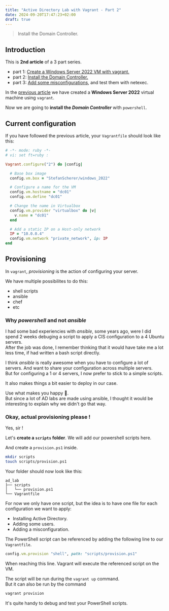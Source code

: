 ```yaml
---
title: "Active Directory Lab with Vagrant - Part 2"
date: 2024-09-20T17:47:23+02:00
draft: true
---
```


> Install the Domain Controller.

## Introduction

This is __2nd article__ of a 3 part series.

* part 1: [Create a Windows Server 2022 VM with vagrant.](/posts/ad_lab_part1/)
* part 2: [Install the Domain Controller.](https://t.ly/ptO4n)
* part 3: [Add some misconfigurations](https://t.ly/ptO4n), and test them with netexec.


In the [previous article](/posts/ad_lab_part1/) we have created a __Windows Server 2022__ virtual machine using `vagrant`.

Now we are going to **install the _Domain Controller_** with `powershell`.


## Current configuration

If you have followed the previous article, your `Vagrantfile` should look like this:

```ruby
# -*- mode: ruby -*-
# vi: set ft=ruby :

Vagrant.configure("2") do |config|

  # Base box image
  config.vm.box = "StefanScherer/windows_2022"

  # Configure a name for the VM
  config.vm.hostname = "dc01"
  config.vm.define "dc01"

  # Change the name in Virtualbox
  config.vm.provider "virtualbox" do |v|
    v.name = "dc01"
  end

  # Add a static IP on a Host-only network
  IP = "10.0.0.4"
  config.vm.network "private_network", ip: IP
end
```

## Provisioning

In `vagrant`, _provisioning_ is the action of configuring your server.

We have multiple possibilites to do this:

* shell scripts
* ansible
* chef
* etc

### Why _powershell_ and not _ansible_

I had some bad experiencies with _ansible_, some years ago, were I did spend 2 weeks debuging a script to apply a CIS configuration to a 4 Ubuntu servers.  
After the job was done, I remember thinking that it would have take me a lot less time, if had written a bash script directly.

I think _ansible_ is really awesome when you have to configure a lot of servers. And want to share your configuration across multiple servers.  
But for configuring a 1 or 4 servers, I now prefer to stick to a simple scripts.  

It also makes things a bit easier to deploy in our case.

Use what makes you happy 🙂.  
But since a lot of AD labs are made using ansible, I thought it would be interesting to explain why we didn't go that way.

### Okay, actual provisioning please !

Yes, sir !

Let's __create a `scripts`  folder__. We will add our powershell scripts here.

And create a `provision.ps1`  inside.

```bash
mkdir scripts
touch scripts/provision.ps1
```

Your folder should now look like this:

```
ad_lab
├── scripts
│   └── provision.ps1
└── Vagrantfile
```

For now we only have one script, but the idea is to have one file for each configuration we want to apply:

* Installing Active Directory. 
* Adding some users.
* Adding a misconfiguration.

The PowerShell script can be referenced by adding the following line to our `Vagrantfile`.

```ruby
config.vm.provision "shell", path: "scripts/provision.ps1"
```

When reaching this line. Vagrant will execute the referenced script on the VM.

The script will be run during the `vagrant up` command.  
But it can also be run by the command

```bash
vagrant provision
```

It's quite handy to debug and test your PowerShell scripts.

## 
